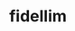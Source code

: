 ---
title: fidellim
github: https://github.com/fidellim
mode: dark
transition: 1s
score: 99
archetype:
- Badges | Tags | Icons
- Little Bit of Everything
- Stats and Metrics
- Github Actions
---